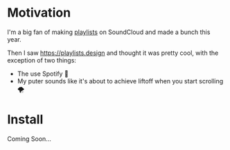 Motivation
========

I'm a big fan of making [playlists](https://soundcloud.com/saxurn/sets) on SoundCloud and made a bunch this year.

Then I saw https://playlists.design and thought it was pretty cool, with the exception of two things:
 - The use Spotify 🤮
 - My puter sounds like it's about to achieve liftoff when you start scrolling 🌪️

Install
========

Coming Soon...
